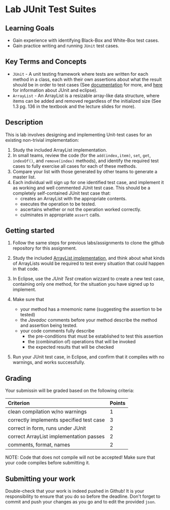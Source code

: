 # Lab JUnit Test Suites

## Learning Goals

* Gain experience with identifying Black-Box and White-Box test cases.
* Gain practice writing and running `JUnit` test cases.

## Key Terms and Concepts

* `JUnit` - A unit testing framework where tests are written for each method in a class, each with their own assertions about what the result should be in order to test cases (See [documentation](https://junit.org/junit5/) for more, and [here](https://www.qualitestgroup.com/resources/knowledge-center/how-to-guide/set-junit-eclipse/) for information about JUnit and eclipse).
* `ArrayList` - An ArrayList is a resizable array-like data structure, where items can be added and removed regardless of the initialized size (See 1.3 pg. 136 in the textbook and the lecture slides for more).

## Description

This is lab involves designing and implementing Unit-test cases for
an existing non-trivial implementation:
   1. Study the included ArrayList implementation.
   2. In small teams, review the code (for the `add(index,item)`, 
      `set`, `get`, `indexOf()`, and `remove(index)` methods), 
      and identify the required test cases to fully exercise all
      cases for each of these methods.
   3. Compare your list with those generated by other teams to
      generate a master list.
   4. Each individual will sign up for one identified test case,
      and implement it as working and well commented JUnit test
      case.  This should be a completely self-contained JUnit 
      test case that:
      * creates an ArrayList with the appropriate contents.
      * executes the operation to be tested.
      * ascertains whether or not the operation worked correctly.
      * culminates in appropriate `assert` calls.

## Getting started

1. Follow the same steps for previous labs/assignments to clone the github repository for this assignment. 

2. Study the included [ArrayList implementation](ArrayList/src/ArrayList.java), 
   and think about what kinds of ArrayLists would be required to test
   every situation that could happen in that code.

3. In Eclipse, use the *JUnit Test* creation wizzard to create a new
   test case, containing only one method, for the situation you have
   signed up to implement.

4. Make sure that 
   * your method has a mnemonic name (suggesting the assertion
     to be tested) 
   * the *Javadoc* comments before your method describe the method
     and assertion being tested.
   * your code comments fully describe 
     - the pre-conditions that must be established to test this assertion
     - the (combination of) operations that will be invoked
     - the expected results that will be checked

5. Run your JUnit test case, in Eclipse, and confirm that it compiles
   with no warnings, and works successfully.


## Grading

Your submissin will be graded based on the following criteria:


| Criterion                                | Points |
| :--------------------------------------- | :----- |
| clean compilation w/no warnings          | 1      |
| correctly implements specified test case | 3      |
| correct in form, runs under JUnit        | 2      |
| correct ArrayList implementation passes  | 2      |
| comments, format, names                  | 2      |

NOTE: Code that does not compile will not be accepted! Make sure that your code compiles before submitting it.

## Submitting your work

Double-check that your work is indeed pushed in Github! It is your responsibility to ensure that you do so before the deadline. Don't forget to commit and push your changes as you go and to edit the provided `json`.

